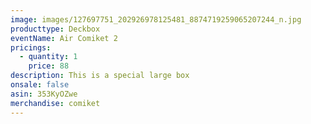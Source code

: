 ```yaml
---
image: images/127697751_202926978125481_8874719259065207244_n.jpg
producttype: Deckbox
eventName: Air Comiket 2
pricings:
  - quantity: 1
    price: 88
description: This is a special large box
onsale: false
asin: 353KyOZwe
merchandise: comiket
---
```

